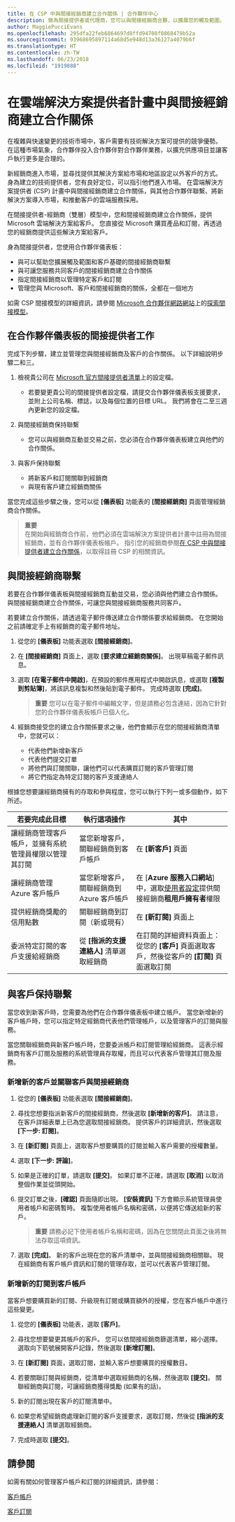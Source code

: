 ```yaml
---
title: 在 CSP 中與間接經銷商建立合作關係 | 合作夥伴中心
description: 做為間接提供者或代理商，您可以與間接經銷商合夥，以擴展您的觸及範圍。
author: MaggiePucciEvans
ms.openlocfilehash: 295dfa22feb6864697d8ffd94708f0868479b52a
ms.sourcegitcommit: 93968695897114a68d5e948d13a36127a4079b6f
ms.translationtype: HT
ms.contentlocale: zh-TW
ms.lasthandoff: 06/23/2018
ms.locfileid: "1919888"
---
```

# <a name="partner-with-indirect-resellers-in-the-cloud-solution-provider-program"></a>在雲端解決方案提供者計畫中與間接經銷商建立合作關係

在複雜與快速變更的技術市場中，客戶需要有技術解決方案可提供的競爭優勢。 在這種市場氣象，合作夥伴投入合作夥伴對合作夥伴業務，以擴充供應項目並讓客戶執行更多是合理的。

新經銷商進入市場，並尋找提供其解決方案給市場和地區設定以外客戶的方式。 身為建立的技術提供者，您有良好定位，可以指引他們進入市場。 在雲端解決方案提供者 (CSP) 計畫中與間接經銷商建立合作關係，與其他合作夥伴聯繫、將新解決方案導入市場，和推動客戶的雲端服務採用。

在間接提供者-經銷商（雙層）模型中，您和間接經銷商建立合作關係，提供 Microsoft 雲端解決方案給客戶。 您直接從 Microsoft 購買產品和訂閱，再透過您的經銷商提供這些解決方案給客戶。 

身為間接提供者，您使用合作夥伴儀表板：

-   與可以幫助您擴展觸及範圍和客戶基礎的間接經銷商聯繫
-   與可讓您服務共同客戶的間接經銷商建立合作關係
-   指定間接經銷商以管理特定客戶和訂閱 
-   管理您與 Microsoft、客戶和間接經銷商的關係，全都在一個地方

如需 CSP 間接模型的詳細資訊，請參閱 [Microsoft 合作夥伴網路網站]( https://partner.microsoft.com)上的[探索間接模型](https://partner.microsoft.com/cloud-solution-provider/indirect)。 

## <a name="indirect-provider-tasks-in-the-partner-dashboard"></a>在合作夥伴儀表板的間接提供者工作

完成下列步驟，建立並管理您與間接經銷商及客戶的合作關係。 以下詳細說明步驟二和三。

1.  檢視貴公司在 [Microsoft 官方間接提供者清單](https://partnercenter.microsoft.com/partner/find-a-provider)上的設定檔。 

    -   若要變更貴公司的間接提供者設定檔，請提交合作夥伴儀表板支援要求，並附上公司名稱、標誌，以及每個位置的目標 URL。 我們將會在二至三週內更新您的設定檔。<br>

2.  與間接經銷商保持聯繫

    - 您可以與經銷商互動並交易之前，您必須在合作夥伴儀表板建立與他們的合作關係。 <br>

3.  與客戶保持聯繫

    - 將新客戶和訂閱關聯到經銷商
    - 與現有客戶建立經銷商關係 <br>

當您完成這些步驟之後，您可以從 **\[儀表板\]** 功能表的 **\[間接經銷商\]** 頁面管理經銷商合作關係。

>**重要**<br> 在開始與經銷商合作前，他們必須在雲端解決方案提供者計畫中註冊為間接經銷商，並有合作夥伴儀表板帳戶。 指引您的經銷商參閱[在 CSP 中與間接提供者建立合作關係](https://msdn.microsoft.com/partner-center/indirect-reseller-tasks-in-partner-center.md)，以取得註冊 CSP 的相關資訊。 

## <a name="connect-with-indirect-resellers"></a>與間接經銷商聯繫

若要在合作夥伴儀表板與間接經銷商互動並交易，您必須與他們建立合作關係。 與間接經銷商建立合作關係，可讓您與間接經銷商服務共同客戶。

若要建立合作關係，請透過電子郵件傳送建立合作關係要求給經銷商。 在您開始之前請確定手上有經銷商的電子郵件地址。 

1. 從您的 **\[儀表板\]** 功能表選取 **\[間接經銷商\]**。 

2. 在 **\[間接經銷商\]** 頁面上，選取 **\[要求建立經銷商關係\]**。 出現草稿電子郵件訊息。

3. 選取 **\[在電子郵件中開啟\]**，在預設的郵件應用程式中開啟訊息，或選取 **\[複製到剪貼簿\]**，將該訊息複製和然後貼到電子郵件。 完成時選取 **\[完成\]**。

   >**重要** 您可以在電子郵件中編輯文字，但是請務必包含連結，因為它針對您的合作夥伴儀表板帳戶已個人化。

4. 經銷商接受您的建立合作關係要求之後，他們會顯示在您的間接經銷商清單中，您就可以： 

    -   代表他們新增新客戶
    -   代表他們提交訂單 
    -   將他們與訂閱關聯，讓他們可以代表購買訂閱的客戶管理訂閱
    -   將它們指定為特定訂閱的客戶支援連絡人

根據您想要讓經銷商擁有的存取和參與程度，您可以執行下列一或多個動作，如下所述。

| **若要完成此目標** | **執行這項操作** | **其中** |
|   ------------------   |   -------   |   -----   |
| 讓經銷商管理客戶帳戶，並擁有系統管理員權限以管理其訂閱 | 當您新增客戶，關聯經銷商到客戶帳戶 | 在 **\[新客戶\]** 頁面 |
|讓經銷商管理 Azure 客戶帳戶|當您新增客戶，關聯經銷商到 Azure 客戶帳戶|在 \[**Azure 服務入口網站**\] 中，選取[使用者設定](https://aad.portal.azure.com/#blade/Microsoft_AAD_IAM/UsersManagementMenuBlade/UserSettings)提供間接經銷商**租用戶擁有者**權限|
| 提供經銷商獎勵的信用點數 | 關聯經銷商到訂閱（新或現有） | 在 **\[新訂閱\]** 頁面上 |
| 委派特定訂閱的客戶支援給經銷商 | 從 **\[指派的支援連絡人\]** 清單選取經銷商 | 在訂閱的詳細資料頁面上：從您的 **\[客戶\]** 頁面選取客戶，然後從客戶的 **\[訂閱\]** 頁面選取訂閱 |


## <a name="connect-with-customers"></a>與客戶保持聯繫

當您收到新客戶時，您需要為他們在合作夥伴儀表板中建立帳戶。 當您新增新的客戶帳戶時，您可以指定特定經銷商代表他們管理帳戶，以及管理客戶的訂閱與服務。 

當您關聯經銷商與新客戶帳戶時，您要委派帳戶和訂閱管理給經銷商。 這表示經銷商有客戶訂閱及服務的系統管理員存取權，而且可以代表客戶管理其訂閱及服務。

### <a name="add-new-customers-and-associate-them-with-indirect-resellers"></a>新增新的客戶並關聯客戶與間接經銷商

1.  從您的 **\[儀表板\]** 功能表選取 **\[間接經銷商\]**。 

2.  尋找您想要指派新客戶的間接經銷商，然後選取 **\[新增新的客戶\]**。 請注意，在客戶詳細表單上已為您選取間接經銷商。 提供客戶的詳細資訊，然後選取 **\[下一步: 訂閱\]**。 
3.  在 **\[新訂閱\]** 頁面上，選取客戶想要購買的訂閱並輸入客戶需要的授權數量。 

4.  選取 **\[下一步: 評論\]**。

5.  如果是正確的訂單，請選取 **\[提交\]**。 如果訂單不正確，請選取 **\[取消\]** 以取消整個作業並從頭開始。

6.  提交訂單之後，**\[確認\]** 頁面隨即出現。 **\[安裝資訊\]** 下方會顯示系統管理員使用者帳戶和密碼暫時。 複製使用者帳戶名稱和密碼，以便將它傳送給新的客戶。 

    >**重要**  請務必記下使用者帳戶名稱和密碼，因為在您關閉此頁面之後將無法存取這項資訊。

7.  選取 **\[完成\]**。 新的客戶出現在您的客戶清單中，並與間接經銷商相關聯。 現在經銷商有客戶帳戶資訊和訂閱的管理存取，並可以代表客戶管理訂閱。

### <a name="add-new-subscriptions-to-customer-accounts"></a>新增新的訂閱到客戶帳戶

當客戶想要購買新的訂閱、升級現有訂閱或購買額外的授權，您在客戶帳戶中進行這些變更。 

1.  從您的 **\[儀表板\]** 功能表，選取 **\[客戶\]**。 

2.  尋找您想要變更其帳戶的客戶。 您可以依間接經銷商篩選清單，縮小選擇。 選取向下箭號展開客戶記錄，然後選取 **\[新增訂閱\]**。

3.  在 **\[新訂閱\]** 頁面，選取訂閱，並輸入客戶想要購買的授權數目。 

4.  若要關聯訂閱與經銷商，從清單中選取經銷商的名稱，然後選取 **\[提交\]**。 關聯經銷商與訂閱，可讓經銷商獲得獎勵 (如果有的話)。

5.  新的訂閱出現在客戶的訂閱清單中。 

6.  如果您希望經銷商處理新訂閱的客戶支援要求，選取訂閱，然後從 **\[指派的支援連絡人\]** 清單選取經銷商。

7.  完成時選取 **\[提交\]**。 

## <a name="see-also"></a>請參閱

如需有關如何管理客戶帳戶和訂閱的詳細資訊，請參閱：

[客戶帳戶](customer-accounts.md)

[客戶訂閱](customer-subscriptions.md)








